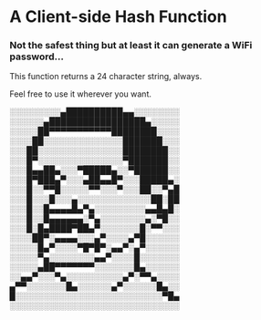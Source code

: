 # A Client-side Hash Function

### Not the safest thing but at least it can generate a WiFi password...

This function returns a 24 character string, always.

Feel free to use it wherever you want.

░░░░░░░░░▄██████████▄▄░░░░░░░░
░░░░░░▄█████████████████▄░░░░░
░░░░░██▀▀▀▀▀▀▀▀▀▀▀████████░░░░
░░░░██░░░░░░░░░░░░░░███████░░░
░░░██░░░░░░░░░░░░░░░████████░░
░░░█▀░░░░░░░░░░░░░░░▀███████░░
░░░█▄▄██▄░░░▀█████▄░░▀██████░░
░░░█▀███▄▀░░░▄██▄▄█▀░░░█████▄░
░░░█░░▀▀█░░░░░▀▀░░░▀░░░██░░▀▄█
░░░█░░░█░░░▄░░░░░░░░░░░░░██░██
░░░█░░█▄▄▄▄█▄▀▄░░░░░░░░░▄▄█▄█░
░░░█░░█▄▄▄▄▄▄░▀▄░░░░░░░░▄░▀█░░
░░░█░█▄████▀██▄▀░░░░░░░█░▀▀░░░
░░░░██▀░▄▄▄▄░░░▄▀░░░░▄▀█░░░░░░
░░░░░█▄▀░░░░▀█▀█▀░▄▄▀░▄▀░░░░░░
░░░░░▀▄░░░░░░░░▄▄▀░░░░█░░░░░░░
░░░░░▄██▀▀▀▀▀▀▀░░░░░░░█▄░░░░░░
░░▄▄▀░░░▀▄░░░░░░░░░░▄▀░▀▀▄░░░░
▄▀▀░░░░░░░█▄░░░░░░▄▀░░░░░░█▄░░
█░░░░░░░░░░░░░░░░░░░░░░░░░░▀█▄
░░░░░░░░░░░░░░░░░░░░░░░░░░░░░░
